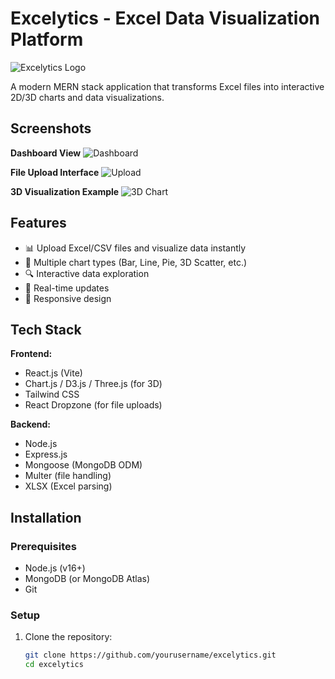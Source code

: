 # Excelytics - Excel Data Visualization Platform

![Excelytics Logo](https://via.placeholder.com/100x100?text=Excelytics) <!-- Replace with your logo -->

A modern MERN stack application that transforms Excel files into interactive 2D/3D charts and data visualizations.

## Screenshots

**Dashboard View**
![Dashboard](https://via.placeholder.com/800x400/4a6fa5/ffffff?text=Excelytics+Dashboard+with+Multiple+Charts)

**File Upload Interface**
![Upload](https://via.placeholder.com/800x400/166088/ffffff?text=Drag+and+Drop+Excel+File+Upload)

**3D Visualization Example**
![3D Chart](https://via.placeholder.com/800x400/5e4fa2/ffffff?text=Interactive+3D+Data+Visualization)

## Features

- 📊 Upload Excel/CSV files and visualize data instantly
- 🎨 Multiple chart types (Bar, Line, Pie, 3D Scatter, etc.)
- 🔍 Interactive data exploration
- 🔄 Real-time updates
- 📱 Responsive design

## Tech Stack

**Frontend:**
- React.js (Vite)
- Chart.js / D3.js / Three.js (for 3D)
- Tailwind CSS
- React Dropzone (for file uploads)

**Backend:**
- Node.js
- Express.js
- Mongoose (MongoDB ODM)
- Multer (file handling)
- XLSX (Excel parsing)

## Installation

### Prerequisites
- Node.js (v16+)
- MongoDB (or MongoDB Atlas)
- Git

### Setup

1. Clone the repository:
   ```bash
   git clone https://github.com/yourusername/excelytics.git
   cd excelytics